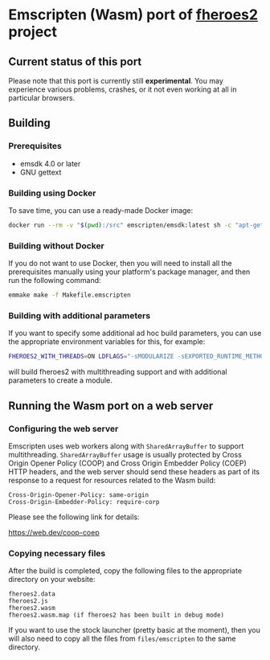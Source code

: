 # Emscripten (Wasm) port of [**fheroes2**](README.md) project

## Current status of this port

Please note that this port is currently still **experimental**. You may experience various problems, crashes, or it not even working at all in particular browsers.

## Building

### Prerequisites

* emsdk 4.0 or later
* GNU gettext

### Building using Docker

To save time, you can use a ready-made Docker image:

```sh
docker run --rm -v "$(pwd):/src" emscripten/emsdk:latest sh -c "apt-get -y update; apt-get -y install gettext; emmake make -f Makefile.emscripten"
```

### Building without Docker

If you do not want to use Docker, then you will need to install all the prerequisites manually using your platform's package manager, and then run the following command:

```sh
emmake make -f Makefile.emscripten
```

### Building with additional parameters

If you want to specify some additional ad hoc build parameters, you can use the appropriate environment variables for this, for example:

```sh
FHEROES2_WITH_THREADS=ON LDFLAGS="-sMODULARIZE -sEXPORTED_RUNTIME_METHODS=run -sEXPORT_NAME=fheroes2" emmake make -f Makefile.emscripten
```

will build fheroes2 with multithreading support and with additional parameters to create a module.

## Running the Wasm port on a web server

### Configuring the web server

Emscripten uses web workers along with `SharedArrayBuffer` to support multithreading. `SharedArrayBuffer` usage is usually protected by Cross Origin Opener Policy (COOP)
and Cross Origin Embedder Policy (COEP) HTTP headers, and the web server should send these headers as part of its response to a request for resources related to the Wasm
build:

```text
Cross-Origin-Opener-Policy: same-origin
Cross-Origin-Embedder-Policy: require-corp
```

Please see the following link for details:

<https://web.dev/coop-coep>

### Copying necessary files

After the build is completed, copy the following files to the appropriate directory on your website:

```text
fheroes2.data
fheroes2.js
fheroes2.wasm
fheroes2.wasm.map (if fheroes2 has been built in debug mode)
```

If you want to use the stock launcher (pretty basic at the moment), then you will also need to copy all the files from `files/emscripten` to the same directory.
